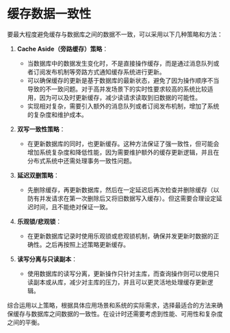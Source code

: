 # 缓存数据一致性
要最大程度避免缓存与数据库之间的数据不一致，可以采用以下几种策略和方法：

1. **Cache Aside（旁路缓存）策略**：
   - 当数据库中的数据发生变化时，不是直接操作缓存，而是通过消息队列或者订阅发布机制等旁路方式通知缓存系统进行更新。
   - 可以确保缓存的更新是基于数据库的最新状态，避免了因为操作顺序不当导致的不一致问题。对于高并发场景下的实时性要求较高的系统比较适用，因为可以及时更新缓存，减少读请求读取到旧数据的可能性。
   - 实现相对复杂，需要引入额外的消息队列或者订阅发布机制，增加了系统的复杂度和维护成本。

2. **双写一致性策略**：
   - 在更新数据库的同时，也更新缓存。这种方法保证了强一致性，但可能会增加系统复杂度和降低性能，因为需要维护额外的缓存更新逻辑，并且在分布式系统中还需处理事务一致性问题。

3. **延迟双删策略**：
   - 先删除缓存，再更新数据库，然后在一定延迟后再次检查并删除缓存（以防有并发请求在第一次删除后又将旧数据写入缓存）。但这需要合理设定延迟时间，且不能绝对保证一致。


4. **乐观锁/悲观锁**：
   - 在更新数据库记录时使用乐观锁或悲观锁机制，确保并发更新时数据的正确性。之后再按照上述策略更新缓存。

5. **读写分离与只读副本**：
   - 使用数据库的读写分离，更新操作只针对主库，而查询操作则可以使用只读副本或从库，减少对主库的压力，并且可以更灵活地处理缓存更新逻辑。


综合运用以上策略，根据具体应用场景和系统的实际需求，选择最适合的方法来确保缓存与数据库之间数据的一致性。在设计时还需要考虑到性能、可用性和复杂度之间的平衡。
